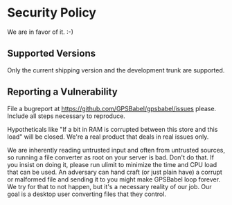 
# Security Policy

We are in favor of it. :-)

## Supported Versions

Only the current shipping version and the development trunk are supported.

## Reporting a Vulnerability

File a bugreport at <https://github.com/GPSBabel/gpsbabel/issues> please.
Include all steps necessary to reproduce.

Hypotheticals like "If a bit in RAM is corrupted between this store and
this load" will be closed. We're a real product that deals in real issues
only.

We are inherently reading untrusted input and often from untrusted
sources, so running a file converter as root on your server is bad. Don't
do that. If you insist on doing it, please run ulimit to minimize the
time and CPU load that can be used. An adversary can hand craft (or just
plain have) a corrupt or malformed file and sending it to you might make
GPSBabel loop forever. We try for that to not happen, but it's a necessary
reality of our job. Our goal is a desktop user converting files that they
control.
